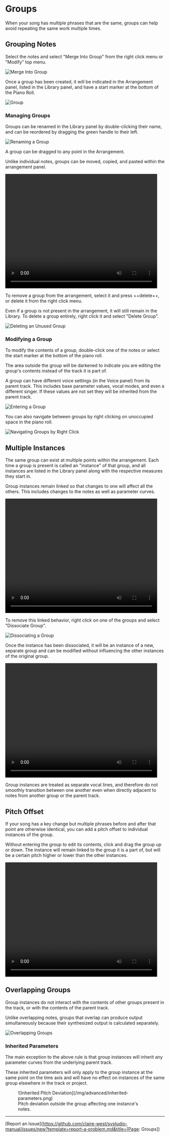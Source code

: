 # Groups

When your song has multiple phrases that are the same, groups can help avoid repeating the same work multiple times.

## Grouping Notes

Select the notes and select "Merge Into Group" from the right click menu or "Modify" top menu.

![Merge Into Group](/img/advanced/merge-into-group.png)

Once a group has been created, it will be indicated in the Arrangement panel, listed in the Library panel, and have a start marker at the bottom of the Piano Roll.

![Group](/img/advanced/groups.png)

### Managing Groups

Groups can be renamed in the Library panel by double-clicking their name, and can be reordered by dragging the green handle to their left.

![Renaming a Group](/img/advanced/group-rename.png)

A group can be dragged to any point in the Arrangement.

Unlike individual notes, groups can be moved, copied, and pasted within the arrangement panel.

<video width="480" height="360" controls>
    <source src="/img/advanced/drag-group.mp4" type="video/mp4">
    Adding and Moving a Group
</video>

To remove a group from the arrangement, select it and press ++delete++, or delete it from the right click menu.

Even if a group is not present in the arrangement, it will still remain in the Library. To delete a group entirely, right click it and select "Delete Group".

![Deleting an Unused Group](/img/advanced/unused-group.png)

### Modifying a Group

To modify the contents of a group, double-click one of the notes or select the start marker at the bottom of the piano roll.

The area outside the group will be darkened to indicate you are editing the group's contents instead of the track it is part of.

A group can have different voice settings (in the Voice panel) from its parent track. This includes base parameter values, vocal modes, and even a different singer. If these values are not set they will be inherited from the parent track.

![Entering a Group](/img/advanced/group-entered.png)

You can also navigate between groups by right clicking on unoccupied space in the piano roll.

![Navigating Groups by Right Click](/img/advanced/group-enter-rightclick.png)

## Multiple Instances

The same group can exist at multiple points within the arrangement. Each time a group is present is called an "instance" of that group, and all instances are listed in the Library panel along with the respective measures they start in.

Group instances remain linked so that changes to one will affect all the others. This includes changes to the notes as well as parameter curves.

<video width="480" height="360" controls>
    <source src="/img/advanced/group-link.mp4" type="video/mp4">
    Demonstrating Linked Groups
</video>

To remove this linked behavior, right click on one of the groups and select "Dissociate Group".

![Dissociating a Group](/img/advanced/dissociate-group.png)

Once the instance has been dissociated, it will be an instance of a new, separate group and can be modified without influencing the other instances of the original group.

<video width="480" height="360" controls>
    <source src="/img/advanced/modify-group.mp4" type="video/mp4">
    Modifying a Group
</video>

Group instances are treated as separate vocal lines, and therefore do not smoothly transition between one another even when directly adjacent to notes from another group or the parent track.

## Pitch Offset

If your song has a key change but multiple phrases before and after that point are otherwise identical, you can add a pitch offset to individual instances of the group.

Without entering the group to edit its contents, click and drag the group up or down. The instance will remain linked to the group it is a part of, but will be a certain pitch higher or lower than the other instances.

<video width="480" height="360" controls>
    <source src="/img/advanced/group-pitch-offset.mp4" type="video/mp4">
    Adding a Pitch Offset to a Group
</video>

## Overlapping Groups

Group instances do not interact with the contents of other groups present in the track, or with the contents of the parent track.

Unlike overlapping notes, groups that overlap can produce output simultaneously because their synthesized output is calculated separately.

![Overlapping Groups](/img/advanced/overlapping-groups.png)

### Inherited Parameters

The main exception to the above rule is that group instances will inherit any parameter curves from the underlying parent track.

These inherited parameters will only apply to the group instance at the same point on the time axis and will have no effect on instances of the same group elsewhere in the track or project.

<figure markdown>
  ![Inherited Pitch Deviation](/img/advanced/inherited-parameters.png)
  <figcaption>Pitch deviation outside the group affecting one instance's notes.</figcaption>
</figure>

---

[Report an Issue](https://github.com/claire-west/svstudio-manual/issues/new?template=report-a-problem.md&title=[Page: Groups])